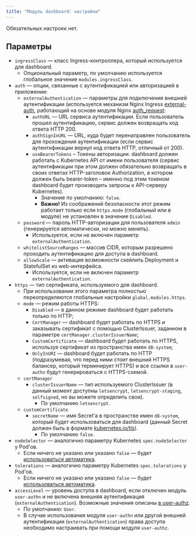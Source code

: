 ```yaml
---
title: "Модуль dashboard: настройки"
---
```


Обязательных настроек нет.

## Параметры

* `ingressClass` — класс Ingress-контроллера, который используется для dashboard.
  * Опциональный параметр, по умолчанию используется глобальное значение `modules.ingressClass`.
* `auth` — опции, связанные с аутентификацией или авторизацией в приложении:
  * `externalAuthentication` — параметры для подключения внешней аутентификации (используется механизм Nginx Ingress [external-auth](https://kubernetes.github.io/ingress-nginx/examples/auth/external-auth/), работающий на основе модуля Nginx [auth_request](http://nginx.org/en/docs/http/ngx_http_auth_request_module.html):
    * `authURL` — URL сервиса аутентификации. Если пользователь прошел аутентификацию, сервис должен возвращать код ответа HTTP 200.
    * `authSignInURL` — URL, куда будет перенаправлен пользователь для прохождения аутентификации (если сервис аутентификации вернул код ответа HTTP, отличный от 200).
    * `useBearerTokens` – Токены авторизации. dashboard должен работать с Kubernetes API от имени пользователя (сервис аутентификации при этом должен обязательно возвращать в своих ответах HTTP-заголовок Authorization, в котором должен быть bearer-token – именно под этим токеном dashboard будет производить запросы к API-серверу Kubernetes).
      * Значение по умолчанию: `false`.
      * **Важно!** Из соображений безопасности этот режим работает только если `https.mode` (глобальный или в модуле) не установлен в значение `Disabled`.
  * `password` — пароль HTTP-авторизации для пользователя `admin` (генерируется автоматически, но можно менять).
    * Используется, если не включен параметр `externalAuthentication`.
  * `whitelistSourceRanges` — массив CIDR, которым разрешено проходить аутентификацию для доступа в dashboard.
  * `allowScale` — активация возможности скейлить Deployment и StatefulSet из web-интерфейса.
    * Используется, если не включен параметр `externalAuthentication`.
* `https` — тип сертификата, используемого для dashboard.
  * При использовании этого параметра полностью переопределяются глобальные настройки `global.modules.https`.
  * `mode` — режим работы HTTPS:
    * `Disabled` — в данном режиме dashboard будет работать только по HTTP;
    * `CertManager` — dashboard будет работать по HTTPS и заказывать сертификат с помощью ClusterIssuer, заданном в параметре `certManager.clusterIssuerName`;
    * `CustomCertificate` — dashboard будет работать по HTTPS, используя сертификат из пространства имен `d8-system`;
    * `OnlyInURI` — dashboard будет работать по HTTP (подразумевая, что перед ними стоит внешний HTTPS балансер, который терминирует HTTPS) и все ссылки в `user-authn` будут генерироваться с HTTPS-схемой.
  * `certManager`
    * `clusterIssuerName` — тип используемого ClusterIssuer (в данный момент доступны `letsencrypt`, `letsencrypt-staging`, `selfsigned`, но вы можете определить свои).
      * По умолчанию `letsencrypt`.
  * `customCertificate`
    * `secretName` — имя Secret'а в пространстве имен `d8-system`, который будет использоваться для dashboard (данный Secret должен быть в формате [kubernetes.io/tls](https://kubernetes.github.io/ingress-nginx/user-guide/tls/#tls-secrets)).
      * По умолчанию `false`.
* `nodeSelector` — аналогично параметру Kubernetes `spec.nodeSelector` у Pod'ов.
  * Если ничего не указано или указано `false` — будет [использоваться автоматика](../../#выделение-узлов-под-определенный-вид-нагрузки).
* `tolerations` — аналогично параметру Kubernetes `spec.tolerations` у Pod'ов.
  * Если ничего не указано или указано `false` — будет [использоваться автоматика](../../#выделение-узлов-под-определенный-вид-нагрузки).
* `accessLevel` — уровень доступа в dashboard, если отключен модуль `user-authn` и не включена внешняя аутентификация (`externalAuthentication`). Возможные значения описаны [в user-authz](../../modules/140-user-authz/).
  * По умолчанию: `User`.
  * В случае использования модуля `user-authn` или другой внешней аутентификации (`externalAuthentication`) права доступа необходимо настраивать при помощи модуля `user-authz`.
